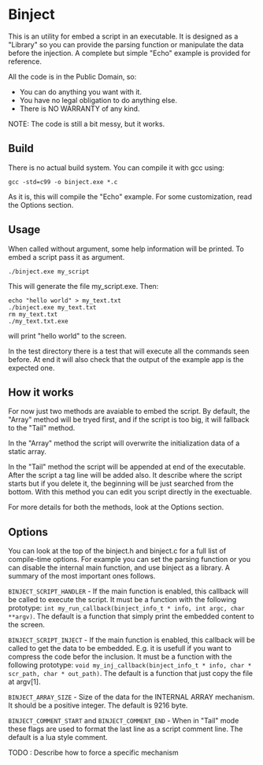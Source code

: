 
Binject
========

This is an utility for embed a script in an executable. It is designed as a
"Library" so you can provide the parsing function or manipulate the data before
the injection. A complete but simple "Echo" example is provided for reference.

All the code is in the Public Domain, so:
- You can do anything you want with it.
- You have no legal obligation to do anything else.
- There is NO WARRANTY of any kind.

NOTE: The code is still a bit messy, but it works.

Build
------

There is no actual build system. You can compile it with gcc using:

```
gcc -std=c99 -o binject.exe *.c
```

As it is, this will compile the "Echo" example. For some customization, read
the Options section.

Usage
------

When called without argument, some help information will be printed. To embed a
script pass it as argument.

```
./binject.exe my_script
```

This will generate the file my_script.exe. Then:

```
echo "hello world" > my_text.txt
./binject.exe my_text.txt
rm my_text.txt
./my_text.txt.exe
```

will print "hello world" to the screen.

In the test directory there is a test that will execute all the commands seen
before. At end it will also check that the output of the example app is the
expected one.

How it works
-------------

For now just two methods are avaiable to embed the script. By default, the
"Array" method will be tryed first, and if the script is too big, it will
fallback to the "Tail" method.

In the "Array" method the script will overwrite the initialization data of a
static array.

In the "Tail" method the script will be appended at end of the executable.
After the script a tag line will be added also. It describe where the script
starts but if you delete it, the beginning will be just searched from the
bottom. With this method you can edit you script directly in the exectuable.

For more details for both the methods, look at the Options section.

Options
--------

You can look at the top of the binject.h and binject.c for a full list of
compile-time options. For example you can set the parsing function or you can
disable the internal main function, and use binject as a library. A summary of
the most important ones follows.

`BINJECT_SCRIPT_HANDLER` - If the main function is enabled, this callback will
be called to execute the script. It must be a function with the following
prototype: `int my_run_callback(binject_info_t * info, int argc, char **argv)`.
The default is a function that simply print the embedded content to the screen.

`BINJECT_SCRIPT_INJECT` - If the main function is enabled, this callback will
be called to get the data to be embedded. E.g. it is usefull if you want to
compress the code befor the inclusion. It must be a function with the following
prototype: `void my_inj_callback(binject_info_t * info, char * scr_path, char *
out_path)`.  The default is a function that just copy the file at argv[1].

`BINJECT_ARRAY_SIZE` - Size of the data for the INTERNAL ARRAY mechanism. It
should be a positive integer. The default is 9216 byte.

`BINJECT_COMMENT_START` and `BINJECT_COMMENT_END` - When in "Tail" mode these
flags are used to format the last line as a script comment line. The default is
a lua style comment.

TODO : Describe how to force a specific mechanism

